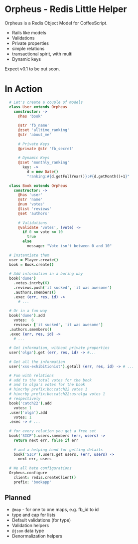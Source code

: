 # Orpheus - Redis Little Helper
Orpheus is a Redis Object Model for CoffeeScript.

- Rails like models
- Validations
- Private properties
- simple relations
- transactional spirit, with multi
- Dynamic keys

Expect v0.1 to be out soon.

# In Action
```coffee
  # Let's create a couple of models
  class User extends Orpheus
    constructor: ->
      @has 'book'
      
      @str 'fb_name'
      @zset 'alltime_ranking'
      @str 'about_me'
      
      # Private Keys
      @private @str 'fb_secret'
      
      # Dynamic Keys
      @zset 'monthly_ranking'
        key: ->
          d = new Date()
          "ranking:#{d.getFullYear()}:#{d.getMonth()+1}"
  
  class Book extends Orpheus
    constructor: ->
      @has 'user'
      @str 'name'
      @num 'votes'
      @list 'reviews'
      @set 'authors'
      
      # Validations
      @validate 'votes', (vote) ->
        if 0 <= vote <= 10
          true
        else
          message: "Vote isn't between 0 and 10"
  
  # Instantiate them
  user = Player.create()
  book = Book.create()
  
  # Add information in a boring way
  book('dune')
    .votes.incrby(6)
    .reviews.push('it sucked', 'it was awesome')
    .authors.smembers()
    .exec (err, res, id) ->
      # ...
  
  # Or in a fun way
  book('dune').add
    votes:  6
    reviews: ['it sucked', 'it was awesome']
  .authors.smembers()
  .exec (err, res, id) ->
    # ...
  
  # Get information, without private properties
  user('olga').get (err, res, id) -> #...
  
  # Get all the information
  user('xss-exhibitionist').getall (err, res, id) -> # ...

  # Fun with relations
  # add to the total votes for the book
  # and to olga's votes for the book
  # hincrby prefix:bo:catch22 votes 1
  # hincrby prefix:bo:catch22:us:olga votes 1
  # respectively
  book('catch22').add
    votes: 1
  .user('olga').add
    votes: 1
  .exec -> # ...
  
  # for every relation you get a free set
  book('SICP').users.smembers (err, users) ->
    return next err, false if err
    
    # and a helping hand for getting details
    book('SICP').users.get users, (err, users) ->
      next err, users
  
  # We all hate configurations
  Orpheus.configure
    client: redis.createClient()
    prefix: 'bookapp'
```

## Planned ##
- `@map` - for one to one maps, e.g. fb_id to id
- type and cap for lists
- Default validations (for type)
- Validation helpers
- `@json` data type
- Denormalization helpers